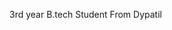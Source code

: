 3rd year B.tech Student From Dypatil 
<!---
mryasharma/mryasharma is a ✨ special ✨ repository because its `README.md` (this file) appears on your GitHub profile.
You can click the Preview link to take a look at your changes.
--->
